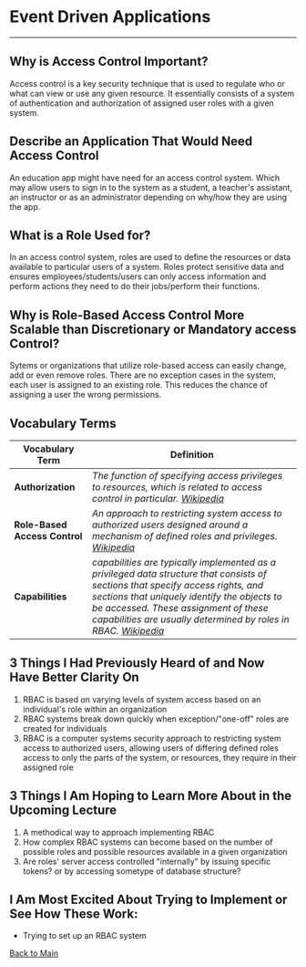 # Event Driven Applications
---

## Why is Access Control Important?

Access control is a key security technique that is used to regulate who or what can view or use any given resource. It essentially consists of a system of authentication and authorization of assigned user roles with a given system.

## Describe an Application That Would Need Access Control

An education app might have need for an access control system. Which may allow users to sign in to the system as a student, a teacher's assistant, an instructor or as an administrator depending on why/how they are using the app.

## What is a Role Used for?

In an access control system, roles are used to define the resources or data available to particular users of a system. Roles protect sensitive data and ensures employees/students/users can only access information and perform actions they need to do their jobs/perform their functions.

## Why is Role-Based Access Control More Scalable than Discretionary or Mandatory access Control?

Sytems or organizations that utilize role-based access can easily change, add or even remove roles. There are no exception cases in the system, each user is assigned to an existing role. This reduces the chance of assigning a user the wrong permissions.

## Vocabulary Terms
| **Vocabulary Term** | **Definition** |
| --- | --- |
| **Authorization** | *The function of specifying access privileges to resources, which is related to access control in particular.* [*Wikipedia*](https://en.wikipedia.org/wiki/Authorization) |
| **Role-Based Access Control** | *An approach to restricting system access to authorized users designed around a mechanism of defined roles and privileges.* [*Wikipedia*](https://en.wikipedia.org/wiki/Role-based_access_control) |
| **Capabilities** | *capabilities are typically implemented as a privileged data structure that consists of sections that specify access rights, and sections that uniquely identify the objects to be accessed. These assignment of these capabilities are usually determined by roles in RBAC.* [*Wikipedia*](https://en.wikipedia.org/wiki/Capability-based_security) |


## 3 Things I Had Previously Heard of and Now Have Better Clarity On

1. RBAC is based on varying levels of system access based on an individual's role within an organization
1. RBAC systems break down quickly when exception/"one-off" roles are created for individuals
1. RBAC is a computer systems security approach to restricting system access to authorized users, allowing users of differing defined roles access to only the parts of the system, or resources, they require in their assigned role

## 3 Things I Am Hoping to Learn More About in the Upcoming Lecture

1. A methodical way to approach implementing RBAC
1. How complex RBAC systems can become based on the number of possible roles and possible resources available in a given organization
1. Are roles' server access controlled "internally" by issuing specific tokens? or by accessing sometype of database structure?

## I Am Most Excited About Trying to Implement or See How These Work:

- Trying to set up an RBAC system

[Back to Main](../README.md)
